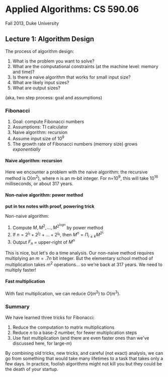 # Applied Algorithms: CS 590.06 #

Fall 2013, Duke University

## Lecture 1: Algorithm Design

The process of algorithm design:

1. What is the problem you want to solve?
2. What are the computational constraints (at the machine level: memory and time)?
3. Is there a naive algorithm that works for small input size?
4. What are likely input sizes?
5. What are output sizes?

(aka, two step process: goal and assumptions)

### Fibonacci

1. Goal: compute Fibonacci numbers
2. Assumptions: TI calculator
3. Naive algorithm: recursion
4. Assume input size of $10^9$
5. The growth rate of Fibonacci numbers (memory size) grows *exponentially*

#### Naive algorithm: recursion

Here we encounter a problem with the naive algorithm: the recursive method is O($m^2$), where n is an m-bit integer. For n=$10^9$, this will take $10^16$ milliseconds, or about 317 years. 

#### Non-naive algorithm: power method

**put in tex notes with proof, powering trick**

Non-naive algorithm:

1. Compute $M, M^2, ..., M^2^{log n}$ by power method 
2. If $n=2^{j_1}+2^{j_2}+...+2^{j_k}$, then $M^n = \Pi_{i \leq k} M^{2^{j_i}}$
3. Output $F_n$ = upper-right of $M^n$

This is nice, but let's do a time analysis. Our non-naive method requires multiplying an $m=.7n$ bit integer. But the elementary school method of multiplication takes $m^2$ operations... so we're back at 317 years. We need to multiply faster!

#### Fast multiplication

With fast multiplication, we can reduce $O(m^2)$ to $O(m^3)$.

### Summary

We have learned three tricks for Fibonacci:
1. Reduce the computation to matrix multiplications
2. Reduce $n$ to a base-2 number, for fewer multiplication steps
3. Use fast multiplication (and there are even faster ones than we've discussed here, for large-m)

By combining old tricks, new tricks, and careful (not exact) analysis, we can go from something that would take many lifetimes to a task that takes only a few days. In practice, foolish algorithms might not kill you but they could be the death of your startup. 
